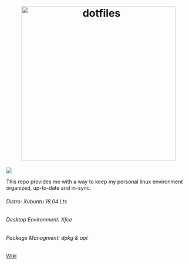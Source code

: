 <h1 align='center'>                  
  <img alt="dotfiles" src="https://dotfiles.github.io/images/dotfiles-logo.png" width="420px" />
</h1>

![](https://user-images.githubusercontent.com/7895798/48984788-8e331e00-f0bd-11e8-9fbd-a1097c65ee85.png)  

This repo provides me with a way to keep my personal linux environment organized, up-to-date and in-sync.  

###### Distro: Xubuntu 18.04 Lts
###### Desktop Environment: Xfce
###### Package Managment: dpkg & apt

[Wiki](https://github.com/cmckee-dev/dotfiles/wiki)
